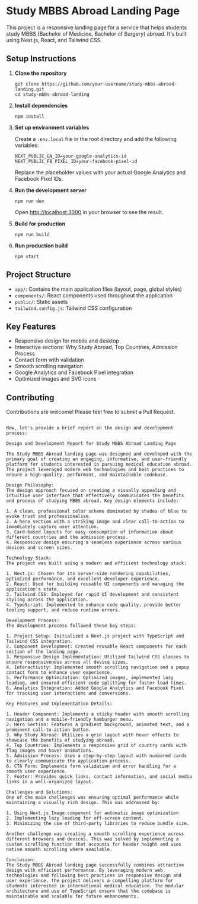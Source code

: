 # Study MBBS Abroad Landing Page

This project is a responsive landing page for a service that helps students study MBBS (Bachelor of Medicine, Bachelor of Surgery) abroad. It's built using Next.js, React, and Tailwind CSS.

## Setup Instructions

1. **Clone the repository**

   ```
   git clone https://github.com/your-username/study-mbbs-abroad-landing.git
   cd study-mbbs-abroad-landing
   ```

2. **Install dependencies**

   ```
   npm install
   ```

3. **Set up environment variables**

   Create a `.env.local` file in the root directory and add the following variables:

   ```
   NEXT_PUBLIC_GA_ID=your-google-analytics-id
   NEXT_PUBLIC_FB_PIXEL_ID=your-facebook-pixel-id
   ```

   Replace the placeholder values with your actual Google Analytics and Facebook Pixel IDs.

4. **Run the development server**

   ```
   npm run dev
   ```

   Open [http://localhost:3000](http://localhost:3000) in your browser to see the result.

5. **Build for production**

   ```
   npm run build
   ```

6. **Run production build**

   ```
   npm start
   ```

## Project Structure

- `app/`: Contains the main application files (layout, page, global styles)
- `components/`: React components used throughout the application
- `public/`: Static assets
- `tailwind.config.js`: Tailwind CSS configuration

## Key Features

- Responsive design for mobile and desktop
- Interactive sections: Why Study Abroad, Top Countries, Admission Process
- Contact form with validation
- Smooth scrolling navigation
- Google Analytics and Facebook Pixel integration
- Optimized images and SVG icons

## Contributing

Contributions are welcome! Please feel free to submit a Pull Request.

```

Now, let's provide a brief report on the design and development process:

Design and Development Report for Study MBBS Abroad Landing Page 

The Study MBBS Abroad landing page was designed and developed with the primary goal of creating an engaging, informative, and user-friendly platform for students interested in pursuing medical education abroad. The project leveraged modern web technologies and best practices to ensure a high-quality, performant, and maintainable codebase.

Design Philosophy:
The design approach focused on creating a visually appealing and intuitive user interface that effectively communicates the benefits and process of studying MBBS abroad. Key design elements include:

1. A clean, professional color scheme dominated by shades of blue to evoke trust and professionalism.
2. A hero section with a striking image and clear call-to-action to immediately capture user attention.
3. Card-based layouts for easy consumption of information about different countries and the admission process.
4. Responsive design ensuring a seamless experience across various devices and screen sizes.

Technology Stack:
The project was built using a modern and efficient technology stack:

1. Next.js: Chosen for its server-side rendering capabilities, optimized performance, and excellent developer experience.
2. React: Used for building reusable UI components and managing the application's state.
3. Tailwind CSS: Employed for rapid UI development and consistent styling across the application.
4. TypeScript: Implemented to enhance code quality, provide better tooling support, and reduce runtime errors.

Development Process:
The development process followed these key steps:

1. Project Setup: Initialized a Next.js project with TypeScript and Tailwind CSS integration.
2. Component Development: Created reusable React components for each section of the landing page.
3. Responsive Design Implementation: Utilized Tailwind CSS classes to ensure responsiveness across all device sizes.
4. Interactivity: Implemented smooth scrolling navigation and a popup contact form to enhance user experience.
5. Performance Optimization: Optimized images, implemented lazy loading, and ensured efficient code splitting for faster load times.
6. Analytics Integration: Added Google Analytics and Facebook Pixel for tracking user interactions and conversions.

Key Features and Implementation Details:

1. Header Component: Implements a sticky header with smooth scrolling navigation and a mobile-friendly hamburger menu.
2. Hero Section: Features a gradient background, animated text, and a prominent call-to-action button.
3. Why Study Abroad: Utilizes a grid layout with hover effects to showcase the benefits of studying abroad.
4. Top Countries: Implements a responsive grid of country cards with flag images and hover animations.
5. Admission Process: Uses a step-by-step layout with numbered cards to clearly communicate the application process.
6. CTA Form: Implements form validation and error handling for a smooth user experience.
7. Footer: Provides quick links, contact information, and social media links in a well-organized layout.

Challenges and Solutions:
One of the main challenges was ensuring optimal performance while maintaining a visually rich design. This was addressed by:

1. Using Next.js Image component for automatic image optimization.
2. Implementing lazy loading for off-screen content.
3. Minimizing the use of third-party libraries to reduce bundle size.

Another challenge was creating a smooth scrolling experience across different browsers and devices. This was solved by implementing a custom scrolling function that accounts for header height and uses native smooth scrolling where available.

Conclusion:
The Study MBBS Abroad landing page successfully combines attractive design with efficient performance. By leveraging modern web technologies and following best practices in responsive design and user experience, the project delivers a compelling platform for students interested in international medical education. The modular architecture and use of TypeScript ensure that the codebase is maintainable and scalable for future enhancements.
